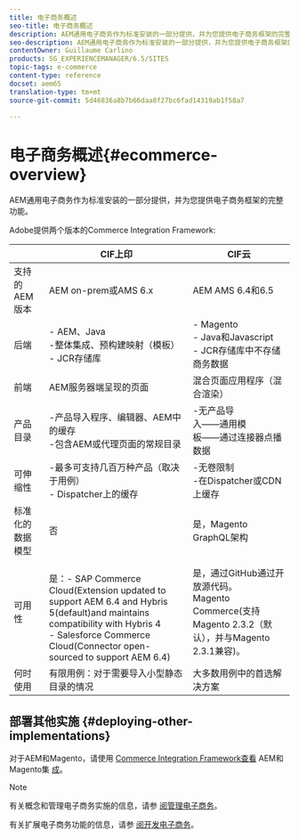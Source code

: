 ```yaml
---
title: 电子商务概述
seo-title: 电子商务概述
description: AEM通用电子商务作为标准安装的一部分提供，并为您提供电子商务框架的完整功能。
seo-description: AEM通用电子商务作为标准安装的一部分提供，并为您提供电子商务框架的完整功能。
contentOwner: Guillaume Carlino
products: SG_EXPERIENCEMANAGER/6.5/SITES
topic-tags: e-commerce
content-type: reference
docset: aem65
translation-type: tm+mt
source-git-commit: 5d46836a8b7b66daa8f27bc6fad14319ab1f58a7

---
```



# 电子商务概述{#ecommerce-overview}

AEM通用电子商务作为标准安装的一部分提供，并为您提供电子商务框架的完整功能。

Adobe提供两个版本的Commerce Integration Framework:

|  | CIF上印 | CIF云 |
|-------------------------|--------------------------------------------------------------------------------------------------------------------------------------------------------------------------------------------------------|------------------------------------------------------------------------------------------------------------------------|
| 支持的 AEM 版本 | AEM on-prem或AMS 6.x | AEM AMS 6.4和6.5 |
| 后端 | - AEM、Java <br> -整体集成、预构建映射（模板）<br> - JCR存储库 | - Magento <br>- Java和Javascript <br>- JCR存储库中不存储商务数据 |
| 前端 | AEM服务器端呈现的页面 | 混合页面应用程序（混合渲染） |
| 产品目录 | -产品导入程序、编辑器、AEM中的缓存 <br>-包含AEM或代理页面的常规目录 | -无产品导 <br>入——通用模 <br>板——通过连接器点播数据 |
| 可伸缩性 | -最多可支持几百万种产品（取决于用例） <br> - Dispatcher上的缓存 | -无卷限制 <br>-在Dispatcher或CDN上缓存 |
| 标准化的数据模型 | 否 | 是，Magento GraphQL架构 |
| 可用性 | <br> 是：- SAP Commerce Cloud(Extension updated to support AEM 6.4 and Hybris 5(default)and maintains compatibility with Hybris 4 <br>- Salesforce Commerce Cloud(Connector open-sourced to support AEM 6.4) | 是，通过GitHub通过开放源代码。 <br> Magento Commerce(支持Magento 2.3.2（默认），并与Magento 2.3.1兼容)。 |
| 何时使用 | 有限用例：对于需要导入小型静态目录的情况 | 大多数用例中的首选解决方案 |


## 部署其他实施 {#deploying-other-implementations}

对于AEM和Magento，请使用 [Commerce Integration Framework查看](https://www.adobe.io/apis/experiencecloud/commerce-integration-framework/integrations.html#!AdobeDocs/commerce-cif-documentation/master/integrations/02-AEM-Magento.md) AEM和Magento集 [成](https://www.adobe.io/apis/experiencecloud/commerce-integration-framework/integrations.html)。

>[!NOTE]
>
>有关概念和管理电子商务实施的信息，请参 [阅管理电子商务](/help/sites-administering/ecommerce.md)。
>
>有关扩展电子商务功能的信息，请参 [阅开发电子商务](/help/sites-developing/ecommerce.md)。

